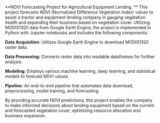 **NDVI Forecasting Project for Agricultural Equipment Lending. 
**
This project forecasts NDVI (Normalized Difference Vegetation Index) values to assist a tractor and equipment lending company in gauging vegetation health and expanding their business based on vegetation cover. Utilizing MODIS13Q1 data from Google Earth Engine, the project is implemented in Python with Jupyter notebooks and includes the following components:

**Data Acquisition:** Utilizes Google Earth Engine to download MODIS13Q1 raster data.

**Data Processing:** Converts raster data into readable dataframes for further analysis.

**Modeling:** Employs various machine learning, deep learning, and statistical models to forecast NDVI values.

**Pipeline:** An end-to-end pipeline that automates data download, preprocessing, model training, and forecasting.

By providing accurate NDVI predictions, this project enables the company to make informed decisions about lending equipment based on the current and forecasted vegetation cover, optimizing resource allocation and business expansion.

